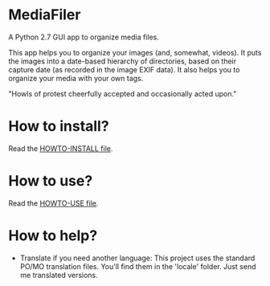 # MediaFiler

A Python 2.7 GUI app to organize media files. 

This app helps you to organize your images (and, somewhat, videos). It puts the images into a date-based hierarchy of directories, based on their capture date (as recorded in the image EXIF data). It also helps you to organize your media with your own tags.

"Howls of protest cheerfully accepted and occasionally acted upon."


# How to install? 

Read the [HOWTO-INSTALL file](https://github.com/virtualnobi/MediaFiler/blob/master/HOWTO-INSTALL.md). 


# How to use? 

Read the [HOWTO-USE file](https://github.com/virtualnobi/MediaFiler/blob/master/HOWTO-USE.md). 


# How to help?

* Translate if you need another language: 
This project uses the standard PO/MO translation files. You'll find them in the 'locale' folder. Just send me translated versions. 

